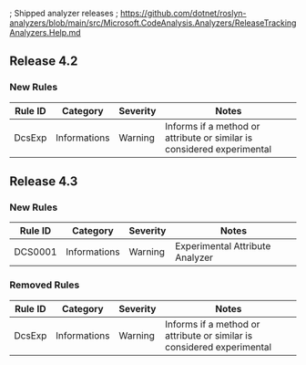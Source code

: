 ; Shipped analyzer releases
; https://github.com/dotnet/roslyn-analyzers/blob/main/src/Microsoft.CodeAnalysis.Analyzers/ReleaseTrackingAnalyzers.Help.md

## Release 4.2

### New Rules

Rule ID | Category | Severity | Notes
--------|----------|----------|-------
DcsExp | Informations | Warning | Informs if a method or attribute or similar is considered experimental


## Release 4.3

### New Rules

Rule ID | Category | Severity | Notes
--------|----------|----------|-------
DCS0001 | Informations | Warning | Experimental Attribute Analyzer

### Removed Rules

Rule ID | Category | Severity | Notes
--------|----------|----------|-------
DcsExp | Informations | Warning | Informs if a method or attribute or similar is considered experimental
